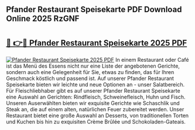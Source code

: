 ## Pfander Restaurant Speisekarte PDF Download Online 2025 RzGNF

# <h2><a href="http://gc5yum.nevu.top/?p=Pfander+Restaurant+Speisekarte">🔗 👉🔴 Pfander Restaurant Speisekarte 2025 PDF</a></h2>

[![Pfander Restaurant Speisekarte 2025 PDF](https://i.imgur.com/dBaPXMq.png)](http://gc5yum.nevu.top/?p=Pfander+Restaurant+Speisekarte)
In einem Restaurant oder Café ist das Menü des Essens nicht nur eine Liste der angebotenen Gerichte, sondern auch eine Gelegenheit für Sie, etwas zu finden, das für Ihren Geschmack köstlich und passend ist. Auf unserer Pfander Restaurant Speisekarte bieten wir leichte und neue Optionen an - unser Salatbereich. Für Fleischliebhaber gibt es auf unserer Pfander Restaurant Speisekarte eine Auswahl an Gerichten: Rindfleisch, Schweinefleisch, Huhn und Fisch. Unseren Auserwählten bieten wir exquisite Gerichte wie Schaschlik und Steak an, die auf einem alten, natürlichen Feuer zubereitet werden. Unser Restaurant bietet eine große Auswahl an Desserts, von traditionellen Torten und Kuchen bis hin zu exquisiten Crème Brûlée und Schokoladen-Gateais.
